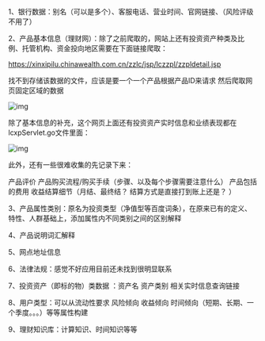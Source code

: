 1、银行数据：别名（可以是多个）、客服电话、营业时间、官网链接、（风险评级不用了）

2、产品基本信息（理财网）：除了之前爬取的，网站上还有投资资产种类及比例、托管机构、资金投向地区需要在下面链接爬取：

https://xinxipilu.chinawealth.com.cn/zzlc/jsp/lczzpl/zzpldetail.jsp

找不到存储该数据的文件，应该是要一个一个产品根据产品ID来请求 然后爬取网页固定区域的数据

![img](file:///C:\Users\谢海婷\AppData\Local\Temp\ksohtml18116\wps1.jpg) 

除了基本信息的补充，这个网页上面还有投资资产实时信息和业绩表现都在lcxpServlet.go文件里面：

![img](file:///C:\Users\谢海婷\AppData\Local\Temp\ksohtml18116\wps2.jpg) 

此外，还有一些很难收集的先记录下来：

产品评价 产品购买流程/购买手续（步骤、以及每个步骤需要注意什么） 产品包括的费用 收益结算细节（月结、最终结？ 结算方式是直接打到账上还是？ ） 

3、产品属性类别：原名为投资类型（净值型等百度词条），在原来已有的定义、特性、人群基础上，添加属性内不同类别之间的区别解释

4、产品说明词汇解释

5、网点地址信息

6、法律法规：感觉不好应用目前还未找到很明显联系

7、投资资产（即标的物）类数据 ：资产名 资产类别 相关实时信息查询链接

8、用户类型：可以从流动性要求 风险倾向 收益倾向 时间倾向（短期、长期、一个季度。。。）等等属性构建

9、理财知识库：计算知识、时间知识等等